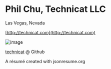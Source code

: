 # Phil Chu, Technicat LLC
Las Vegas, Nevada 

 [http://technicat.com](http://technicat.com)

![image](https://technicat.github.io/images/smallhack.jpg)

 [technicat](https://github.com/technicat) @ Github

A résumé created with jsonresume.org
